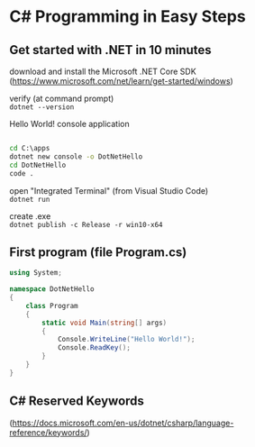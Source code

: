 # C# Programming in Easy Steps

## Get started with .NET in 10 minutes

download and install the Microsoft .NET Core SDK   
(https://www.microsoft.com/net/learn/get-started/windows)

verify (at command prompt)   
`dotnet --version`

Hello World! console application

``` cmd

cd C:\apps
dotnet new console -o DotNetHello
cd DotNetHello
code .

```

open "Integrated Terminal" (from Visual Studio Code)   
`dotnet run`

create .exe   
`dotnet publish -c Release -r win10-x64`

## First program (file Program.cs)

``` c#
using System;

namespace DotNetHello
{
    class Program
    {
        static void Main(string[] args)
        {
            Console.WriteLine("Hello World!");
            Console.ReadKey();
        }
    }
}

```

## C# Reserved Keywords

(https://docs.microsoft.com/en-us/dotnet/csharp/language-reference/keywords/)  
